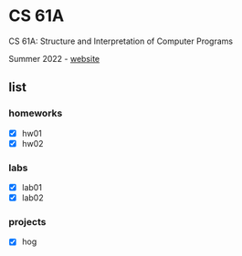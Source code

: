 # CS 61A

CS 61A: Structure and Interpretation of Computer Programs

Summer 2022 - [website](https://cs61a.org/)

## list

### homeworks

+ [x] hw01
+ [x] hw02

### labs

+ [x] lab01
+ [x] lab02

### projects

+ [x] hog

